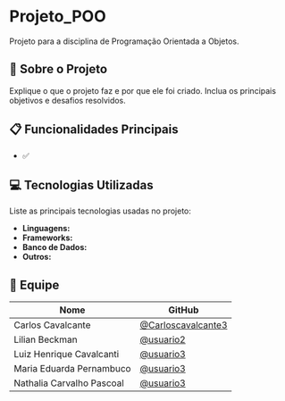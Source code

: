 # Projeto_POO
Projeto para a disciplina de Programação Orientada a Objetos.

## 📖 Sobre o Projeto  
Explique o que o projeto faz e por que ele foi criado. Inclua os principais objetivos e desafios resolvidos.  

## 📋 Funcionalidades Principais  
- ✅

## 💻 Tecnologias Utilizadas  
Liste as principais tecnologias usadas no projeto:  

- **Linguagens:** 
- **Frameworks:** 
- **Banco de Dados:** 
- **Outros:**  

## 👥 Equipe  

| Nome  | GitHub |
|-------|--------|
| Carlos Cavalcante | [@Carloscavalcante3](https://github.com/Carloscavalcante3) |
| Lilian Beckman | [@usuario2](https://github.com/usuario2) |
| Luiz Henrique Cavalcanti | [@usuario3](https://github.com/usuario3) |
| Maria Eduarda Pernambuco | [@usuario3](https://github.com/usuario3) |
| Nathalia Carvalho Pascoal | [@usuario3](https://github.com/usuario3) |



